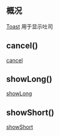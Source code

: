 ## 概况

[Toast](/API/Toast/Toast/README.md) 用于显示吐司

## cancel()

[cancel](cancel.md ":include")

## showLong()

[showLong](showLong.md ":include")

## showShort()

[showShort](showShort.md ":include")
